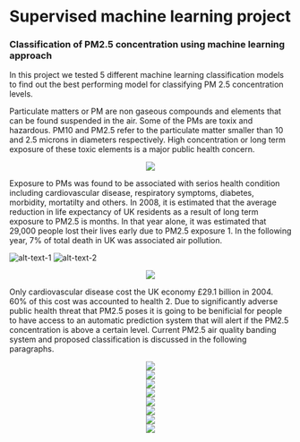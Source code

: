 # Supervised machine learning project
### Classification of PM2.5 concentration using machine learning approach
In this project we tested 5 different machine learning classification models to find out the best performing model for classifying PM 2.5 concentration levels. 


Particulate matters or PM are non gaseous compounds and elements that can be found suspended in the air. Some of the PMs are toxix and hazardous. PM10 and PM2.5 refer to the particulate matter smaller than 10 and 2.5 microns in diameters respectively. High concentration or long term exposure of these toxic elements is a major public health concern. 

<div style="text-align:center"><img src="images/slide03.JPG" /></div>

Exposure to PMs was found to be associated with serios health condition including cardiovascular disease, respiratory symptoms, diabetes, morbidity, mortatilty and others. In 2008, it is estimated that the average reduction in life expectancy of UK residents as a result of long term exposure to PM2.5 is months. In that year alone, it was estimated that 29,000 people lost their lives early due to PM2.5 exposure 1. In the following year, 7% of total death in UK was associated air pollution. 

![alt-text-1](images/slide04.JPG "title-1") ![alt-text-2](images/slide06.JPG "title-2")

<div style="text-align:center"><img src="images/slide07.JPG" /></div>

Only cardiovascular disease cost the UK economy £29.1 billion in 2004. 60% of this cost was accounted to health 2. Due to significantly adverse public health threat that PM2.5 poses it is going to be benificial for people to have access to an automatic prediction system that will alert if the PM2.5 concentration is above a certain level. Current PM2.5 air quality banding system and proposed classification is discussed in the following paragraphs.
<div style="text-align:center"><img src="images/slide08.JPG" /></div>
<div style="text-align:center"><img src="images/slide09.JPG" /></div>
<div style="text-align:center"><img src="images/slide10.JPG" /></div>
<div style="text-align:center"><img src="images/slide11.JPG" /></div>
<div style="text-align:center"><img src="images/slide12.JPG" /></div>
<div style="text-align:center"><img src="images/slide13.JPG" /></div>
<div style="text-align:center"><img src="images/slide14.JPG" /></div>
<div style="text-align:center"><img src="images/slide15.JPG" /></div>